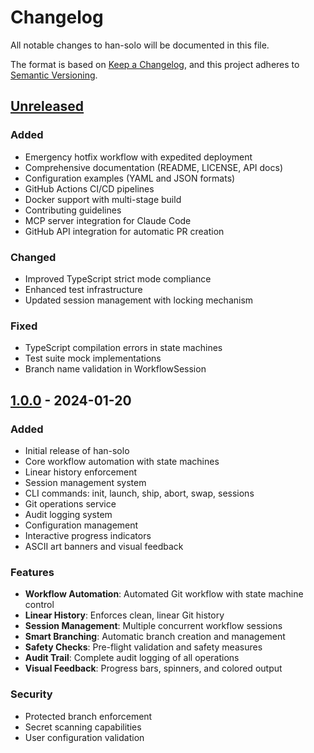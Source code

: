 # Changelog

All notable changes to han-solo will be documented in this file.

The format is based on [Keep a Changelog](https://keepachangelog.com/en/1.0.0/),
and this project adheres to [Semantic Versioning](https://semver.org/spec/v2.0.0.html).

## [Unreleased]

### Added
- Emergency hotfix workflow with expedited deployment
- Comprehensive documentation (README, LICENSE, API docs)
- Configuration examples (YAML and JSON formats)
- GitHub Actions CI/CD pipelines
- Docker support with multi-stage build
- Contributing guidelines
- MCP server integration for Claude Code
- GitHub API integration for automatic PR creation

### Changed
- Improved TypeScript strict mode compliance
- Enhanced test infrastructure
- Updated session management with locking mechanism

### Fixed
- TypeScript compilation errors in state machines
- Test suite mock implementations
- Branch name validation in WorkflowSession

## [1.0.0] - 2024-01-20

### Added
- Initial release of han-solo
- Core workflow automation with state machines
- Linear history enforcement
- Session management system
- CLI commands: init, launch, ship, abort, swap, sessions
- Git operations service
- Audit logging system
- Configuration management
- Interactive progress indicators
- ASCII art banners and visual feedback

### Features
- **Workflow Automation**: Automated Git workflow with state machine control
- **Linear History**: Enforces clean, linear Git history
- **Session Management**: Multiple concurrent workflow sessions
- **Smart Branching**: Automatic branch creation and management
- **Safety Checks**: Pre-flight validation and safety measures
- **Audit Trail**: Complete audit logging of all operations
- **Visual Feedback**: Progress bars, spinners, and colored output

### Security
- Protected branch enforcement
- Secret scanning capabilities
- User configuration validation

[Unreleased]: https://github.com/slamb2k/hansolo/compare/v1.0.0...HEAD
[1.0.0]: https://github.com/slamb2k/hansolo/releases/tag/v1.0.0